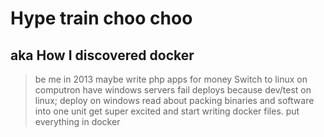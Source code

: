 # Hype train choo choo
## aka How I discovered docker

 > be me in 2013 maybe
 > write php apps for money
 > Switch to linux on computron
 > have windows servers
 > fail deploys because dev/test on linux; deploy on windows
 > read about packing binaries and software into one unit
 > get super excited and start writing docker files.
 > put everything in docker
